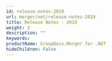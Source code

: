 ```yaml
---
id: release-notes-2019
url: merger/net/release-notes-2019
title: Release Notes - 2019
weight: 3
description: ""
keywords: 
productName: GroupDocs.Merger for .NET
hideChildren: False
---
```

